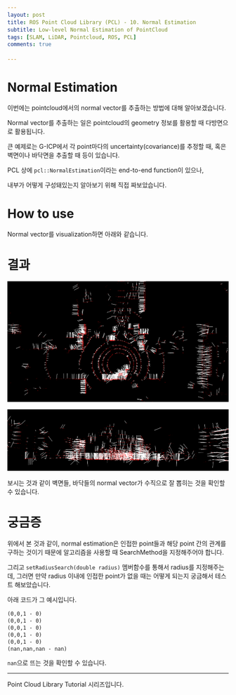 ```yaml
---
layout: post
title: ROS Point Cloud Library (PCL) - 10. Normal Estimation
subtitle: Low-level Normal Estimation of PointCloud 
tags: [SLAM, LiDAR, Pointcloud, ROS, PCL]
comments: true

---
```


# Normal Estimation

이번에는 pointcloud에서의 normal vector를 추출하는 방법에 대해 알아보겠습니다.

Normal vector를 추출하는 일은 pointcloud의 geometry 정보를 활용할 때 다방면으로 활용됩니다.

큰 예제로는 G-ICP에서 각 point마다의 uncertainty(covariance)를 추정할 때, 혹은 벽면이나 바닥면을 추출할 때 등이 있습니다.  

PCL 상에 `pcl::NormalEstimation`이라는 end-to-end function이 있으나,

내부가 어떻게 구성돼있는지 알아보기 위해 직접 짜보았습니다.


# How to use

<script src="https://gist.github.com/LimHyungTae/f93910f855b7b9981485fc2c95916279.js"></script>

Normal vector를 visualization하면 아래와 같습니다.

# 결과

![normal1](/img/normal_vector1.png)

![normal2](/img/normal_vector2.png)

보시는 것과 같이 벽면들, 바닥들의 normal vector가 수직으로 잘 뽑히는 것을 확인할 수 있습니다.


# 궁금증

위에서 본 것과 같이, normal estimation은 인접한 point들과 해당 point 간의 관계를 구하는 것이기 때문에 알고리즘을 사용할 때 SearchMethod을 지정해주어야 합니다.

그리고 `setRadiusSearch(double radius)` 멤버함수를 통해서 radius를 지정해주는데, 그러면 만약 radius 이내에 인접한 point가 없을 때는 어떻게 되는지 궁금해서 테스트 해보았습니다.

아래 코드가 그 예시입니다.

<script src="https://gist.github.com/LimHyungTae/90cbbdd87727ee8bd3cb795005b5474f.js"></script>

```
(0,0,1 - 0)
(0,0,1 - 0)
(0,0,1 - 0)
(0,0,1 - 0)
(0,0,1 - 0)
(nan,nan,nan - nan)
```

`nan`으로 뜨는 것을 확인할 수 있습니다.


---

Point Cloud Library Tutorial 시리즈입니다.

